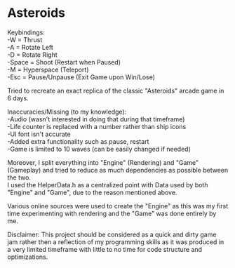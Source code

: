 # Asteroids  
Keybindings:  
-W = Thrust  
-A = Rotate Left  
-D = Rotate Right  
-Space = Shoot (Restart when Paused)  
-M = Hyperspace (Teleport)  
-Esc = Pause/Unpause (Exit Game upon Win/Lose)  

Tried to recreate an exact replica of the classic "Asteroids" arcade game in 6 days.  

Inaccuracies/Missing (to my knowledge):  
-Audio (wasn't interested in doing that during that timeframe)  
-Life counter is replaced with a number rather than ship icons  
-UI font isn't accurate  
-Added extra functionality such as pause, restart   
-Game is limited to 10 waves (can be easily changed if needed)  
  
Moreover, I split everything into "Engine" (Rendering) and "Game" (Gameplay) and tried to reduce as much dependencies as possible between the two.  
I used the HelperData.h as a centralized point with Data used by both "Engine" and "Game", due to the reason mentioned above.

Various online sources were used to create the "Engine" as this was my first time experimenting with rendering and the "Game" was done entirely by me.

Disclaimer: 
This project should be considered as a quick and dirty game jam rather then a reflection of my programming skills as it was produced in a very limited timeframe with little to no time for code structure and optimizations. 
